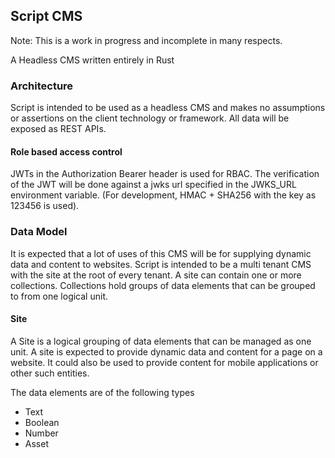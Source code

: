 ## Script CMS 

Note: This is a work in progress and incomplete in many respects. 

A Headless CMS written entirely in Rust

### Architecture

Script is intended to be used as a headless CMS and makes no assumptions or assertions on the client technology or framework.
All data will be exposed as REST APIs.

#### Role based access control

JWTs in the Authorization Bearer header is used for RBAC. The verification of the JWT will be done against a jwks url specified in the JWKS_URL environment variable. (For development, HMAC + SHA256 with the key as 123456 is used). 


### Data Model

It is expected that a lot of uses of this CMS will be for supplying dynamic data and content to websites. Script is intended to be a multi tenant CMS with the site at the root of every tenant. A site can contain one or more collections. Collections hold groups of data elements that can be grouped to from one logical unit.

#### Site

A Site is a logical grouping of data elements that can be managed as one unit. A site is expected to provide dynamic data and content for a page on a website. It could also be used to provide content for mobile applications or other such entities. 


The data elements are of the following types

* Text
* Boolean
* Number
* Asset


